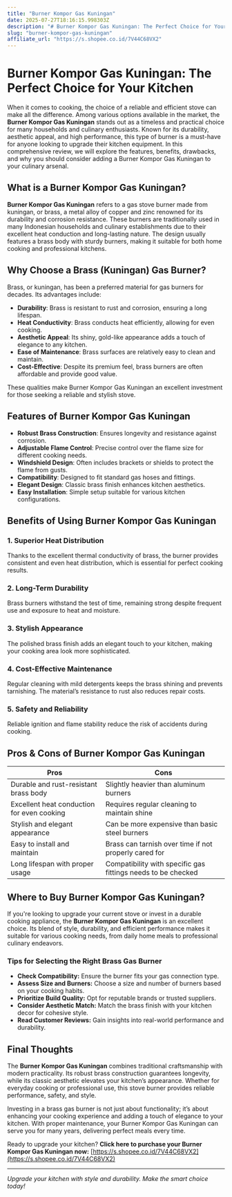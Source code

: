```yaml
---
title: "Burner Kompor Gas Kuningan"
date: 2025-07-27T18:16:15.998303Z
description: "# Burner Kompor Gas Kuningan: The Perfect Choice for Your Kitchen..."
slug: "burner-kompor-gas-kuningan"
affiliate_url: "https://s.shopee.co.id/7V44C68VX2"
---
```

# Burner Kompor Gas Kuningan: The Perfect Choice for Your Kitchen

When it comes to cooking, the choice of a reliable and efficient stove can make all the difference. Among various options available in the market, the **Burner Kompor Gas Kuningan** stands out as a timeless and practical choice for many households and culinary enthusiasts. Known for its durability, aesthetic appeal, and high performance, this type of burner is a must-have for anyone looking to upgrade their kitchen equipment. In this comprehensive review, we will explore the features, benefits, drawbacks, and why you should consider adding a Burner Kompor Gas Kuningan to your culinary arsenal.

## What is a Burner Kompor Gas Kuningan?

**Burner Kompor Gas Kuningan** refers to a gas stove burner made from kuningan, or brass, a metal alloy of copper and zinc renowned for its durability and corrosion resistance. These burners are traditionally used in many Indonesian households and culinary establishments due to their excellent heat conduction and long-lasting nature. The design usually features a brass body with sturdy burners, making it suitable for both home cooking and professional kitchens.

## Why Choose a Brass (Kuningan) Gas Burner?

Brass, or kuningan, has been a preferred material for gas burners for decades. Its advantages include:

- **Durability**: Brass is resistant to rust and corrosion, ensuring a long lifespan.
- **Heat Conductivity**: Brass conducts heat efficiently, allowing for even cooking.
- **Aesthetic Appeal**: Its shiny, gold-like appearance adds a touch of elegance to any kitchen.
- **Ease of Maintenance**: Brass surfaces are relatively easy to clean and maintain.
- **Cost-Effective**: Despite its premium feel, brass burners are often affordable and provide good value.

These qualities make Burner Kompor Gas Kuningan an excellent investment for those seeking a reliable and stylish stove.

## Features of Burner Kompor Gas Kuningan

- **Robust Brass Construction**: Ensures longevity and resistance against corrosion.
- **Adjustable Flame Control**: Precise control over the flame size for different cooking needs.
- **Windshield Design**: Often includes brackets or shields to protect the flame from gusts.
- **Compatibility**: Designed to fit standard gas hoses and fittings.
- **Elegant Design**: Classic brass finish enhances kitchen aesthetics.
- **Easy Installation**: Simple setup suitable for various kitchen configurations.

## Benefits of Using Burner Kompor Gas Kuningan

### 1. Superior Heat Distribution

Thanks to the excellent thermal conductivity of brass, the burner provides consistent and even heat distribution, which is essential for perfect cooking results.

### 2. Long-Term Durability

Brass burners withstand the test of time, remaining strong despite frequent use and exposure to heat and moisture.

### 3. Stylish Appearance

The polished brass finish adds an elegant touch to your kitchen, making your cooking area look more sophisticated.

### 4. Cost-Effective Maintenance

Regular cleaning with mild detergents keeps the brass shining and prevents tarnishing. The material’s resistance to rust also reduces repair costs.

### 5. Safety and Reliability

Reliable ignition and flame stability reduce the risk of accidents during cooking.

## Pros & Cons of Burner Kompor Gas Kuningan

| **Pros** | **Cons** |
|------------|--------------|
| Durable and rust-resistant brass body | Slightly heavier than aluminum burners |
| Excellent heat conduction for even cooking | Requires regular cleaning to maintain shine |
| Stylish and elegant appearance | Can be more expensive than basic steel burners |
| Easy to install and maintain | Brass can tarnish over time if not properly cared for |
| Long lifespan with proper usage | Compatibility with specific gas fittings needs to be checked |

## Where to Buy Burner Kompor Gas Kuningan?

If you're looking to upgrade your current stove or invest in a durable cooking appliance, the **Burner Kompor Gas Kuningan** is an excellent choice. Its blend of style, durability, and efficient performance makes it suitable for various cooking needs, from daily home meals to professional culinary endeavors.

### Tips for Selecting the Right Brass Gas Burner

- **Check Compatibility:** Ensure the burner fits your gas connection type.
- **Assess Size and Burners:** Choose a size and number of burners based on your cooking habits.
- **Prioritize Build Quality:** Opt for reputable brands or trusted suppliers.
- **Consider Aesthetic Match:** Match the brass finish with your kitchen decor for cohesive style.
- **Read Customer Reviews:** Gain insights into real-world performance and durability.

## Final Thoughts

The **Burner Kompor Gas Kuningan** combines traditional craftsmanship with modern practicality. Its robust brass construction guarantees longevity, while its classic aesthetic elevates your kitchen’s appearance. Whether for everyday cooking or professional use, this stove burner provides reliable performance, safety, and style.

Investing in a brass gas burner is not just about functionality; it’s about enhancing your cooking experience and adding a touch of elegance to your kitchen. With proper maintenance, your Burner Kompor Gas Kuningan can serve you for many years, delivering perfect meals every time.

Ready to upgrade your kitchen? **Click here to purchase your Burner Kompor Gas Kuningan now:** [https://s.shopee.co.id/7V44C68VX2](https://s.shopee.co.id/7V44C68VX2)

---

*Upgrade your kitchen with style and durability. Make the smart choice today!*